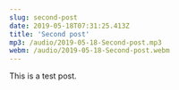 ```yaml
---
slug: second-post
date: 2019-05-18T07:31:25.413Z
title: 'Second post'
mp3: /audio/2019-05-18-Second-post.mp3
webm: /audio/2019-05-18-Second-post.webm
---
```


This is a test post.

